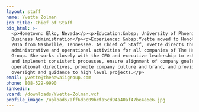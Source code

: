 ```yaml
---
layout: staff
name: Yvette Zolman
job_title: Chief of Staff
bio_html: >-
  <p>Hometown: Elko, Nevada</p><p>Education:&nbsp; University of Phoenix, B.A.
  Business Administration</p><p>Experience: &nbsp;Yvette moved to Honolulu in
  2016 from Nashville, Tennessee. As Chief of Staff, Yvette directs the
  administrative and operational activities for all companies of The Hawaii
  Group. She works closely with the CEO and executive leadership to establish
  and implement consistent processes, ensure alignment of company goals with
  operational directives, promote company culture and brand, and provide
  oversight and guidance to high level projects.</p>
email: yvette@thehawaiigroup.com
phone: 808-529-9990
linkedin:
vcard: /downloads/Yvette-Zolman.vcf
profile_image: /uploads/aff6dbc09bcfa5cd94a40af47be4a6e6.jpg
---
```


